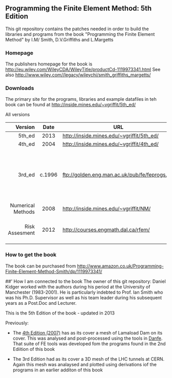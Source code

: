 ## Programming the Finite Element Method: 5th Edition

This git repository contains the patches needed in order to build the libraries
and programs from the book "Programming the Finite Element Method" by I.M/ Smith, D.V.Griffiths and L.Margetts

### Homepage 
The publishers homepage for the book is http://eu.wiley.com/WileyCDA/WileyTitle/productCd-1119973341.html
See also http://www.wiley.com//legacy/wileychi/smith_griffiths_margetts/

### Downloads
The primary site for the programs, libraries and example datafiles in teh book can be found at http://inside.mines.edu/~vgriffit/5th_ed/

All versions

Version  | Date | URL | Notes
---------:|:------:|-----|-------
5th_ed   | 2013 | http://inside.mines.edu/~vgriffit/5th_ed/ | *Current*
4th_ed   | 2004 | http://inside.mines.edu/~vgriffit/4th_ed/ |
3rd_ed   | c.1996  |  ftp://golden.eng.man.ac.uk/pub/fe/feprogs.zip     | site went down c. 1997 (workstation moved to Boulder) see [README](http://www.ces.clemson.edu/~lonny/cmcu/fortran/fortran90/smith_fe3/00README.HTM)
Numerical Methods | 2008 | http://inside.mines.edu/~vgriffit/NM/ |
Risk Assesment | 2012 | http://courses.engmath.dal.ca/rfem/ | look at the list of source code references

### How to get the book
The book can be purchased from http://www.amazon.co.uk/Programming-Finite-Element-Method-Smith/dp/1119973341/

##' How I am connected to the book
The owner of this git repository: Daniel Kidger worked with the authors during his period at the University of Manchester (1983-2001). He is particularly indebted to Prof. Ian Smith who was his Ph.D. Supervisor as well as his team leader during his subsequent years as a Post.Doc and Lecturer.

This is the 5th Edition of the book - updated in 2013 

Previously:
   * The [4th Edition (2007)](http://www.amazon.co.uk/Programming-Finite-Element-Method-Smith-ebook/dp/B000QEIO1W/) has as its cover a mesh of Lamaload Dam on its cover. This was analysed and post-processed using the tools in [Danfe](https://github.com/dannyk96/Danfe). That suite of FE tools was developed fom the programs found in the 2nd Ediition of this book

   * The 3rd Edition had as its cover a 3D mesh of the LHC tunnels at CERN. Again this mesh was analaysed and plotted using derivations iof the programs in an earlier additon of this book


